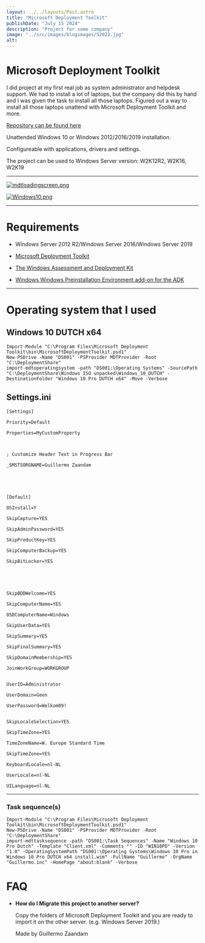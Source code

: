 ```yaml
---
layout: ../../layouts/Post.astro
title: "Microsoft Deployment Toolkit"
publishDate: "July 15 2024"
description: "Project for some company"
image: "../src/images/blogimages/S2022.jpg"
alt: 
---
```


# Microsoft Deployment Toolkit

I did project at my first real job as system administrator and helpdesk support.
We had to install a lot of laptops, but the company did this by hand and I was given the task to install all those laptops.
Figured out a way to install all those laptops unattend with Microsoft Deployment Toolkit and more.

[Repository can be found here](https://github.com/gllrmzndm/MSFTMDT)

Unattended Windows 10 or Windows 2012/2016/2019 installation.

Configureable with applications, drivers and settings.

The project can be used to Windows Server version: W2K12R2, W2K16, W2K19

---

[![mdtloadingscreen.png](https://i.postimg.cc/jjrnq0CT/mdtloadingscreen.png)](https://postimg.cc/MndptLy3)

[![Windows10.png](https://i.postimg.cc/Z0t4PmGK/Windows10.png)](https://postimg.cc/30Bs7srP)

---

# Requirements

- Windows Server 2012 R2/Windows Server 2016/Windows Server 2019
  
- [Microsoft Deployment Toolkit](https://www.microsoft.com/en-us/download/details.aspx?id=54259)

- [The Windows Assessment and Deployment Kit](https://go.microsoft.com/fwlink/?linkid=2086042)

- [Windows Windows Preinstallation Environment add-on for the ADK](https://go.microsoft.com/fwlink/?linkid=2087112)

---

# Operating system that I used

## Windows 10 DUTCH x64

```
Import-Module "C:\Program Files\Microsoft Deployment Toolkit\bin\MicrosoftDeploymentToolkit.psd1"
New-PSDrive -Name "DS001" -PSProvider MDTProvider -Root "C:\DeploymentShare"
import-mdtoperatingsystem -path "DS001:\Operating Systems" -SourcePath "C:\DeploymentShare\Windows ISO unpacked\Windows_10_DUTCH" -DestinationFolder "Windows 10 Pro DUTCH x64" -Move -Verbose
```

## Settings.ini

```
[Settings] 

Priority=Default 

Properties=MyCustomProperty 

 

; Customize Header Text in Progress Bar 

_SMSTSORGNAME=Guillermo Zaandam 

 

 

[Default] 

OSInstall=Y 

SkipCapture=YES 

SkipAdminPassword=YES 

SkipProductKey=YES 

SkipComputerBackup=YES 

SkipBitLocker=YES 

 

 

SkipBDDWelcome=YES 

SkipComputerName=YES 

OSDComputerName=Windows 

SkipUserData=YES 

SkipSummary=YES 

SkipFinalSummary=YES 

SkipDomainMembership=YES 

JoinWorkGroup=WORKGROUP


UserID=Administrator 

UserDomain=Geen 

UserPassword=Welkom09! 


SkipLocaleSelection=YES 

SkipTimeZone=YES 

TimeZoneName=W. Europe Standard Time 

SkipTimeZone=YES 

KeyboardLocale=nl-NL 

UserLocale=nl-NL 

UILanguage=nl-NL 
```

---

### Task sequence(s)

```
Import-Module "C:\Program Files\Microsoft Deployment Toolkit\bin\MicrosoftDeploymentToolkit.psd1"
New-PSDrive -Name "DS001" -PSProvider MDTProvider -Root "C:\DeploymentShare"
import-mdttasksequence -path "DS001:\Task Sequences" -Name "Windows 10 Pro Dutch" -Template "Client.xml" -Comments "" -ID "WIN10PD" -Version "1.0" -OperatingSystemPath "DS001:\Operating Systems\Windows 10 Pro in Windows 10 Pro DUTCH x64 install.wim" -FullName "Guillermo" -OrgName "Guillermo.inc" -HomePage "about:blank" -Verbose
```

# FAQ

- **How do I Migrate this project to another server?**
 
  Copy the folders of Microsoft Deployment Toolkit and you are ready to import it on the other server. (e.g. Windows Server 2019.)

  Made by Guillermo Zaandam